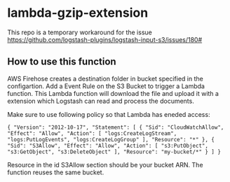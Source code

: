# lambda-gzip-extension
This repo is a temporary workaround for the issue https://github.com/logstash-plugins/logstash-input-s3/issues/180#


## How to use this function
AWS Firehose creates a destination folder in bucket specified in the configartion.
Add a Event Rule on the S3 Bucket to trigger a Lambda function.
This Lambda function will download the file and upload it with a extension which Logstash can read and process the documents.

Make sure to use following policy so that Lambda has eneded access:

`{
    "Version": "2012-10-17",
    "Statement": [
        {
            "Sid": "CloudWatchAllow",
            "Effect": "Allow",
            "Action": [
                "logs:CreateLogStream",
                "logs:PutLogEvents",
                "logs:CreateLogGroup"
            ],
            "Resource": "*"
        },
        {
            "Sid": "S3Allow",
            "Effect": "Allow",
            "Action": [
                "s3:PutObject",
                "s3:GetObject",
                "s3:DeleteObject"
            ],
            "Resource": "my-bucket/*"
        }
    ]
}`

Resource in the id S3Allow section should be your bucket ARN. The function reuses the same bucket.
